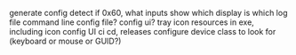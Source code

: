 generate config
detect if 0x60, what inputs
show which display is which
log file
command line config file? config ui?
tray icon
resources in exe, including icon
config UI
ci cd, releases
configure device class to look for (keyboard or mouse or GUID?)
